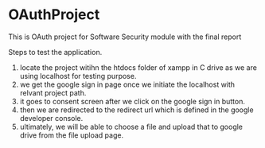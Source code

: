 # OAuthProject
This is OAuth project for Software Security module with the final report 

Steps to test the application.
1. locate the project witihn the htdocs folder of xampp in C drive as we are using localhost for testing purpose. 
2. we get the google sign in page once we initiate the localhost with relvant project path. 
3. it goes to consent screen after we click on the google sign in button. 
4. then we are redirected to the redirect url which is defined in the google developer console. 
5. ultimately, we will be able to choose a file and upload that to google drive from the file upload page. 
